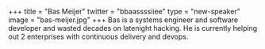 +++
title = "Bas Meijer"
twitter = "bbaassssiiee"
type = "new-speaker"
image = "bas-meijer.jpg"
+++
Bas is a systems engineer and software developer and wasted decades on latenight hacking. He is currently helping out 2 enterprises with continuous delivery and devops.
